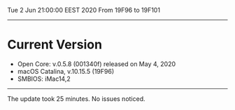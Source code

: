 Tue  2 Jun 21:00:00 EEST 2020
From 19F96 to 19F101

---

# Current Version

- Open Core: v.0.5.8 (001340f) released on May 4, 2020
- macOS Catalina, v.10.15.5 (19F96)
- SMBIOS: iMac14,2

---

The update took 25 minutes. No issues noticed.
